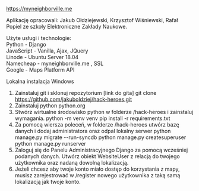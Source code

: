 https://myneighborville.me

Aplikację opracowali: Jakub Ołdziejewski, Krzysztof Wiśniewski, Rafał Popiel ze szkoły Elektroniczne Zakłady Naukowe.

Użyte usługi i technologie:<br>
Python - Django<br>
JavaScript - Vanilla, Ajax, JQuery<br>
Linode - Ubuntu Server 18.04<br>
Namecheap - myneighborville.me , SSL<br>
Google - Maps Platform API<br>

Lokalna instalacja Windows 
1. Zainstaluj git i sklonuj repozytorium
[link do gita]
git clone https://github.com/jakuboldziej/hack-heroes.git
2. Zainstaluj python python.org
3. Stwórz wirtualne środowisko python w folderze /hack-heroes i zainstaluj wymagania.
python -m venv venv
 pip install -r requirements.txt
4. Za pomocą wiersza poleceń, w folderze /hack-heroes utwórz bazę danych i dodaj administratora oraz odpal lokalny serwer
python manage.py migrate --run-syncdb
python manage.py createsuperuser
python manage.py runserver
6. Zaloguj się do Panelu Administracyjnego Django za pomocą wcześniej podanych danych. Utwórz obiekt WebsiteUser z relacją do twojego użytkownika oraz nadaną dowolną lokalizacją.
7. Jeżeli chcesz aby twoje konto miało dostęp do korzystania z mapy, musisz zarejestrować w /register nowego użytkownika z taką samą lokalizacją jak twoje konto.
